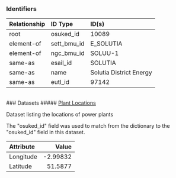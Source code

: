 ### Identifiers

| Relationship   | ID Type     | ID(s)                   |
|:---------------|:------------|:------------------------|
| root           | osuked_id   | 10089                   |
| element-of     | sett_bmu_id | E_SOLUTIA               |
| element-of     | ngc_bmu_id  | SOLUU-1                 |
| same-as        | esail_id    | SOLUTIA                 |
| same-as        | name        | Solutia District Energy |
| same-as        | eutl_id     | 97142                   |

<br>
### Datasets
##### <a href="https://raw.githubusercontent.com/OSUKED/Dictionary-Datasets/main/datasets/plant-locations/datapackage.json">Plant Locations</a>

Dataset listing the locations of power plants

The "osuked_id" field was used to match from the dictionary to the "osuked_id" field in this dataset.

| Attribute   |    Value |
|:------------|---------:|
| Longitude   | -2.99832 |
| Latitude    | 51.5877  |
